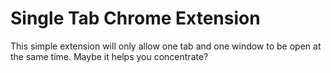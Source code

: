 # Single Tab Chrome Extension

This simple extension will only allow one tab and one window to be open at the same time. Maybe it helps you concentrate?
